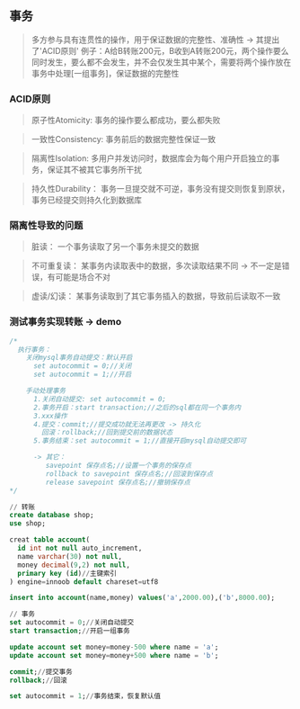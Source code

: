 ## 事务
> 多方参与具有连贯性的操作，用于保证数据的完整性、准确性 -> 其提出了'ACID原则'
> 例子：A给B转账200元，B收到A转账200元，两个操作要么同时发生，要么都不会发生，并不会仅发生其中某个，需要将两个操作放在事务中处理[一组事务]，保证数据的完整性

### ACID原则
> 原子性Atomicity:
> 事务的操作要么都成功，要么都失败

> 一致性Consistency:
> 事务前后的数据完整性保证一致

> 隔离性Isolation:
> 多用户并发访问时，数据库会为每个用户开启独立的事务，保证其不被其它事务所干扰

> 持久性Durability：
> 事务一旦提交就不可逆，事务没有提交则恢复到原状，事务已经提交则持久化到数据库

### 隔离性导致的问题
> 脏读：
> 一个事务读取了另一个事务未提交的数据

> 不可重复读：
> 某事务内读取表中的数据，多次读取结果不同 -> 不一定是错误，有可能是场合不对

> 虚读/幻读：
> 某事务读取到了其它事务插入的数据，导致前后读取不一致

### 测试事务实现转账 -> demo
```sql
/*
  执行事务：
    关闭mysql事务自动提交：默认开启
      set autocommit = 0;//关闭
      set autocommit = 1;//开启

    手动处理事务
      1.关闭自动提交: set autocommit = 0;
      2.事务开启：start transaction;//之后的sql都在同一个事务内
      3.xxx操作
      4.提交：commit;//提交成功就无法再更改 -> 持久化
        回滚：rollback;//回到提交前的数据状态
      5.事务结束：set autocommit = 1;//直接开启mysql自动提交即可

      -> 其它：
         savepoint 保存点名;//设置一个事务的保存点
         rollback to savepoint 保存点名;//回滚到保存点
         release savepoint 保存点名;//撤销保存点
*/

// 转账
create database shop;
use shop;

creat table account(
  id int not null auto_increment,
  name varchar(30) not null,
  money decimal(9,2) not null,
  primary key (id)//主键索引
) engine=innoob default chareset=utf8

insert into account(name,money) values('a',2000.00),('b',8000.00);

// 事务
set autocommit = 0;//关闭自动提交
start transaction;//开启一组事务

update account set money=money-500 where name = 'a';
update account set money=money+500 where name = 'b';

commit;//提交事务
rollback;//回滚

set autocommit = 1;//事务结束，恢复默认值
```